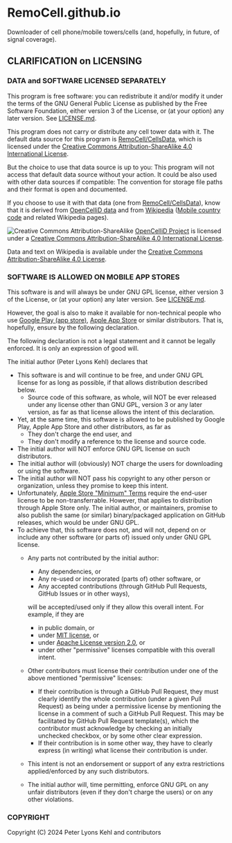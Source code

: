 # RemoCell.github.io

Downloader of cell phone/mobile towers/cells (and, hopefully, in future, of signal coverage).

## CLARIFICATION on LICENSING

### DATA and SOFTWARE LICENSED SEPARATELY

This program is free software: you can redistribute it and/or modify it under the terms of the GNU
General Public License as published by the Free Software Foundation, either version 3 of the
License, or (at your option) any later version. See [LICENSE.md](LICENSE.md).

This program does not carry or distribute any cell tower data with it. The default data source for
this program is [RemoCell/CellsData](https://github.com/RemoCell/CellsData), which is licensed under
the [Creative Commons Attribution-ShareAlike 4.0 International
License](https://creativecommons.org/licenses/by-sa/4.0/).

But the choice to use that data source is up to you: This program will not access that default data
source without your action. It could be also used with other data sources if compatible: The
convention for storage file paths and their format is open and documented.

If you choose to use it with that data (one from
[RemoCell/CellsData](https://github.com/RemoCell/CellsData)), know that it is derived from
[OpenCelliD data](https://opencellid.org/downloads.php) and from
[Wikipedia](https://en.wikipedia.org) ([Mobile country
code](https://en.wikipedia.org/wiki/Mobile_country_code) and related Wikipedia pages).

![Creative Commons Attribution-ShareAlike](https://opencellid.org/images/ccbysa_4.0_80x15.png)
[OpenCelliD Project](https://opencellid.org/) is licensed under a [Creative Commons
Attribution-ShareAlike 4.0 International License](https://creativecommons.org/licenses/by-sa/4.0/).

Data and text on Wikipedia is available under the [Creative Commons Attribution-ShareAlike 4.0
License](https://en.wikipedia.org/wiki/Wikipedia:Text_of_the_Creative_Commons_Attribution-ShareAlike_4.0_International_License).

### SOFTWARE IS ALLOWED ON MOBILE APP STORES

This software is and will always be under GNU GPL license, either version 3 of the License, or (at
your option) any later version. See [LICENSE.md](LICENSE.md).

However, the goal is also to make it available for non-technical people who use [Google Play (app
store)](https://play.google.com/store/apps), [Apple App Store](https://www.apple.com/app-store/) or
similar distributors. That is, hopefully, ensure by the following declaration.

The following declaration is not a legal statement and it cannot be legally enforced. It is only an
expression of good will.

The initial author (Peter Lyons Kehl) declares that

- This software is and will continue to be free, and under GNU GPL license for as long as possible,
  if that allows distribution described below.
  - Source code of this software, as whole, will NOT be ever released under any license other than
    GNU GPL, version 3 or any later version, as far as that license allows the intent of this
    declaration.
- Yet, at the same time, this software is allowed to be published by Google Play, Apple App Store
  and other distributors, as far as
  - They don't charge the end user, and
  - They don't modify a reference to the license and source code.
- The initial author will NOT enforce GNU GPL license on such distributors.
- The initial author will (obviously) NOT charge the users for downloading or using the software.
- The initial author will NOT pass his copyright to any other person or organization, unless they
  promise to keep this intent.
- Unfortunately, [Apple Store "Minimum"
  Terms](https://www.apple.com/legal/internet-services/itunes/dev/minterms/) require the end-user
  license to be non-transferrable. However, that applies to distribution through Apple Store only.
  The initial author, or maintainers, promise to also publish the same (or similar) binary/packaged
  application on GitHub releases, which would be under GNU GPL.
- To achieve that, this software does not, and will not, depend on or include any other software (or
  parts of) issued only under GNU GPL license.
  - Any parts not contributed by the initial author:
    - Any dependencies, or
    - Any re-used or incorporated (parts of) other software, or
    - Any accepted contributions (through GitHub Pull Requests, GitHub Issues or in other ways),

    will be accepted/used only if they allow this overall intent. For example, if they are
    - in public domain, or
    - under [MIT license](https://opensource.org/license/mit), or
    - under [Apache License version 2.0](https://www.apache.org/licenses/LICENSE-2.0), or
    - under other "permissive" licenses compatible with this overall intent.
  - Other contributors must license their contribution under one of the above mentioned "permissive"
    licenses:
    - If their contribution is through a GitHub Pull Request, they must clearly identify the whole
      contribution (under a given Pull Request) as being under a permissive license by mentioning
      the license in a comment of such a GitHub Pull Request. This may be facilitated by GitHub Pull
      Request template(s), which the contributor must acknowledge by checking an initially unchecked
      checkbox, or by some other clear expression.
    - If their contribution is in some other way, they have to clearly express (in writing) what
      license their contribution is under.
  - This intent is not an endorsement or support of any extra restrictions applied/enforced by any
    such distributors.
  - The initial author will, time permitting, enforce GNU GPL on any unfair distributors (even if
    they don't charge the users) or on any other violations.

### COPYRIGHT

Copyright (C) 2024 Peter Lyons Kehl and contributors
